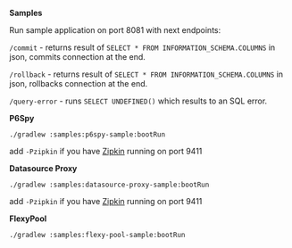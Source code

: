 **Samples**

Run sample application on port 8081 with next endpoints:

`/commit` - returns result of `SELECT * FROM INFORMATION_SCHEMA.COLUMNS` in json, commits connection at the end.

`/rollback` - returns result of `SELECT * FROM INFORMATION_SCHEMA.COLUMNS` in json, rollbacks connection at the end.

`/query-error` - runs `SELECT UNDEFINED()` which results to an SQL error.

**P6Spy**
```
./gradlew :samples:p6spy-sample:bootRun
```

add `-Pzipkin` if you have [Zipkin](https://github.com/openzipkin/zipkin) running on port 9411


**Datasource Proxy**
```
./gradlew :samples:datasource-proxy-sample:bootRun
```

add `-Pzipkin` if you have [Zipkin](https://github.com/openzipkin/zipkin) running on port 9411

**FlexyPool**
```
./gradlew :samples:flexy-pool-sample:bootRun
```

